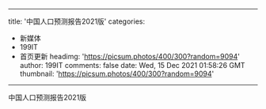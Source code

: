 
---
title: '中国人口预测报告2021版'
categories: 
 - 新媒体
 - 199IT
 - 首页更新
headimg: 'https://picsum.photos/400/300?random=9094'
author: 199IT
comments: false
date: Wed, 15 Dec 2021 01:58:26 GMT
thumbnail: 'https://picsum.photos/400/300?random=9094'
---

<div>   
中国人口预测报告2021版  
</div>
            